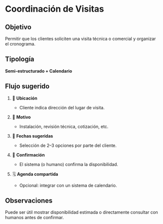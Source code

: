 # Coordinación de Visitas

## Objetivo
Permitir que los clientes soliciten una visita técnica o comercial y organizar el cronograma.

## Tipología
**Semi-estructurado + Calendario**

## Flujo sugerido

1. 📍 **Ubicación**
   - Cliente indica dirección del lugar de visita.

2. 📝 **Motivo**
   - Instalación, revisión técnica, cotización, etc.

3. 📅 **Fechas sugeridas**
   - Selección de 2–3 opciones por parte del cliente.

4. 📲 **Confirmación**
   - El sistema (o humano) confirma la disponibilidad.

5. 🗓️ **Agenda compartida**
   - Opcional: integrar con un sistema de calendario.

## Observaciones
Puede ser útil mostrar disponibilidad estimada o directamente consultar con humanos antes de confirmar.
